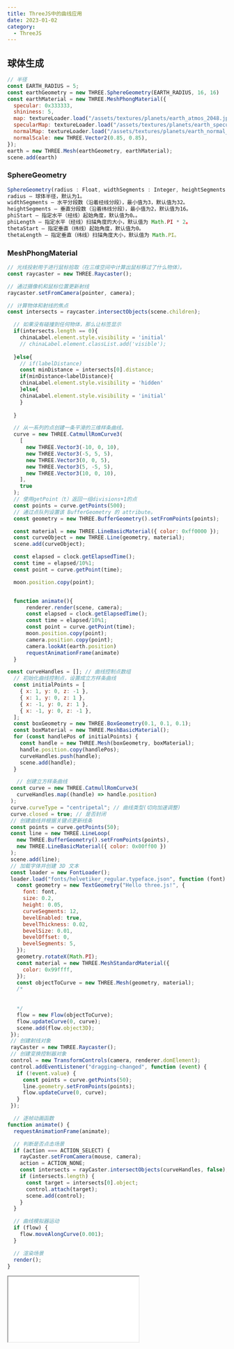 ```yaml
---
title: ThreeJS中的曲线应用
date: 2023-01-02
category:
  - ThreeJS
---
```


## 球体生成

```js
// 半径
const EARTH_RADIUS = 5;
const earthGeometry = new THREE.SphereGeometry(EARTH_RADIUS, 16, 16)
const earthMaterial = new THREE.MeshPhongMaterial({
  specular: 0x333333,
  shininess: 5,
  map: textureLoader.load("/assets/textures/planets/earth_atmos_2048.jpg"),
  specularMap: textureLoader.load("/assets/textures/planets/earth_specular_2048.jpg"),
  normalMap: textureLoader.load("/assets/textures/planets/earth_normal_2048.jpg"),
  normalScale: new THREE.Vector2(0.85, 0.85),
});
earth = new THREE.Mesh(earthGeometry, earthMaterial);
scene.add(earth)

```
### SphereGeometry
```js
SphereGeometry(radius : Float, widthSegments : Integer, heightSegments : Integer, phiStart : Float, phiLength : Float, thetaStart : Float, thetaLength : Float)
radius — 球体半径，默认为1。
widthSegments — 水平分段数（沿着经线分段），最小值为3，默认值为32。
heightSegments — 垂直分段数（沿着纬线分段），最小值为2，默认值为16。
phiStart — 指定水平（经线）起始角度，默认值为0。。
phiLength — 指定水平（经线）扫描角度的大小，默认值为 Math.PI * 2。
thetaStart — 指定垂直（纬线）起始角度，默认值为0。
thetaLength — 指定垂直（纬线）扫描角度大小，默认值为 Math.PI。

```

### MeshPhongMaterial




```js
// 光线投射用于进行鼠标拾取（在三维空间中计算出鼠标移过了什么物体）。
const raycaster = new THREE.Raycaster();

// 通过摄像机和鼠标位置更新射线
raycaster.setFromCamera(pointer, camera);

// 计算物体和射线的焦点
const intersects = raycaster.intersectObjects(scene.children);

  // 如果没有碰撞到任何物体，那么让标签显示
  if(intersects.length == 0){
    chinaLabel.element.style.visibility = 'initial'
    // chinaLabel.element.classList.add('visible');
    
  }else{
    // if(labelDistance)
    const minDistance = intersects[0].distance;
    if(minDistance<labelDistance){
    chinaLabel.element.style.visibility = 'hidden'
    }else{
    chinaLabel.element.style.visibility = 'initial'
    }
    
  }

```

<div class="curve" ref="curve">

</div>

```js
  // 从一系列的点创建一条平滑的三维样条曲线。
  curve = new THREE.CatmullRomCurve3(
    [
      new THREE.Vector3(-10, 0, 10),
      new THREE.Vector3(-5, 5, 5),
      new THREE.Vector3(0, 0, 5),
      new THREE.Vector3(5, -5, 5),
      new THREE.Vector3(10, 0, 10),
    ],
    true
  );
  // 使用getPoint（t）返回一组divisions+1的点
  const points = curve.getPoints(500);
  // 通过点队列设置该 BufferGeometry 的 attribute。
  const geometry = new THREE.BufferGeometry().setFromPoints(points);

  const material = new THREE.LineBasicMaterial({ color: 0xff0000 });
  const curveObject = new THREE.Line(geometry, material);
  scene.add(curveObject);

  const elapsed = clock.getElapsedTime();
  const time = elapsed/10%1;
  const point = curve.getPoint(time);

  moon.position.copy(point);


  function animate(){
      renderer.render(scene, camera);
      const elapsed = clock.getElapsedTime();
      const time = elapsed/10%1;
      const point = curve.getPoint(time);
      moon.position.copy(point);
      camera.position.copy(point);
      camera.lookAt(earth.position)
      requestAnimationFrame(animate)
  }

```

<div class="motion" ref="motion"></div>

```js
const curveHandles = []; // 曲线控制点数组
  // 初始化曲线控制点，设置成立方样条曲线
  const initialPoints = [
    { x: 1, y: 0, z: -1 },
    { x: 1, y: 0, z: 1 },
    { x: -1, y: 0, z: 1 },
    { x: -1, y: 0, z: -1 },
  ];
  const boxGeometry = new THREE.BoxGeometry(0.1, 0.1, 0.1);
  const boxMaterial = new THREE.MeshBasicMaterial();
  for (const handlePos of initialPoints) {
    const handle = new THREE.Mesh(boxGeometry, boxMaterial);
    handle.position.copy(handlePos);
    curveHandles.push(handle);
    scene.add(handle);
  }

   // 创建立方样条曲线
 const curve = new THREE.CatmullRomCurve3(
   curveHandles.map((handle) => handle.position)
 );
 curve.curveType = "centripetal"; // 曲线类型(切向加速调整)
 curve.closed = true; // 是否封闭
 // 创建曲线并根据关键点更新线条
 const points = curve.getPoints(50);
 const line = new THREE.LineLoop(
   new THREE.BufferGeometry().setFromPoints(points),
   new THREE.LineBasicMaterial({ color: 0x00ff00 })
 );
 scene.add(line);
 // 加载字体并创建 3D 文本
 const loader = new FontLoader();
 loader.load("fonts/helvetiker_regular.typeface.json", function (font) {
   const geometry = new TextGeometry("Hello three.js!", {
     font: font,
     size: 0.2,
     height: 0.05,
     curveSegments: 12,
     bevelEnabled: true,
     bevelThickness: 0.02,
     bevelSize: 0.01,
     bevelOffset: 0,
     bevelSegments: 5,
   });
   geometry.rotateX(Math.PI);
   const material = new THREE.MeshStandardMaterial({
     color: 0x99ffff,
   });
   const objectToCurve = new THREE.Mesh(geometry, material);
   /*
   
   
   */
   flow = new Flow(objectToCurve);
   flow.updateCurve(0, curve);
   scene.add(flow.object3D);
 });
 // 创建射线对象
 rayCaster = new THREE.Raycaster();
 // 创建变换控制器对象
 control = new TransformControls(camera, renderer.domElement);
 control.addEventListener("dragging-changed", function (event) {
   if (!event.value) {
     const points = curve.getPoints(50);
     line.geometry.setFromPoints(points);
     flow.updateCurve(0, curve);
   }
 });

  // 逐帧动画函数
function animate() {
  requestAnimationFrame(animate);

  // 判断是否点击场景
  if (action === ACTION_SELECT) {
    rayCaster.setFromCamera(mouse, camera);
    action = ACTION_NONE;
    const intersects = rayCaster.intersectObjects(curveHandles, false);
    if (intersects.length) {
      const target = intersects[0].object;
      control.attach(target);
      scene.add(control);
    }
  }

  // 曲线模拟器运动
  if (flow) {
    flow.moveAlongCurve(0.001);
  }

  // 渲染场景
  render();
}
```

<!-- <div ref="modifierCurveRef"></div> -->

<iframe src="/threejs/examples/webgl_modifier_curve.html" :height="width/2" :width="width"></iframe>

<script setup>



import {ref,onMounted} from 'vue'
import * as THREE from "three";
import { OrbitControls } from "three/examples/jsm/controls/OrbitControls";
import {
  CSS2DRenderer,
  CSS2DObject,
} from "three/examples/jsm/renderers/CSS2DRenderer.js";

const curve = ref();
import { TransformControls } from 'three/addons/controls/TransformControls.js';
import Stats from 'three/addons/libs/stats.module.js';
import { Flow } from 'three/addons/modifiers/CurveModifier.js';
import { FontLoader } from 'three/addons/loaders/FontLoader.js';
import { TextGeometry } from 'three/addons/geometries/TextGeometry.js';
const motion = ref();

const clock = new THREE.Clock();
const textureLoader = new THREE.TextureLoader();

let moon;
let earth;
let chinaPosition;
let chinaLabel;
let chinaDiv;

let camera, scene, renderer, labelRenderer;
const raycaster = new THREE.Raycaster();



function init() {
    // 半径
    const EARTH_RADIUS = 5;
    const MOON_RADIUS = 0.5;

    camera = new THREE.PerspectiveCamera(75,2,0.1,200);
    camera.position.set(0, 5, -10);

    scene = new THREE.Scene();

    const dirLight = new THREE.DirectionalLight(0xffffff);
    dirLight.position.set(0, 0, 1);

    scene.add(dirLight);

    const light = new THREE.AmbientLight(0xffffff, 0.5); // soft white light
    scene.add(light);

    const earthGeometry = new THREE.SphereGeometry(EARTH_RADIUS, 16, 16);

    const earthMaterial = new THREE.MeshPhongMaterial({
      specular: 0x333333,
      shininess: 5,
      map: textureLoader.load("/assets/textures/planets/earth_atmos_2048.jpg"),
      specularMap: textureLoader.load("/assets/textures/planets/earth_specular_2048.jpg"),
      normalMap: textureLoader.load("/assets/textures/planets/earth_normal_2048.jpg"),
      normalScale: new THREE.Vector2(0.85, 0.85),
    });
    earth = new THREE.Mesh(earthGeometry, earthMaterial);
    //  earth.rotation.y = +Math.PI;
    scene.add(earth);


    const moonGeometry = new THREE.SphereGeometry(MOON_RADIUS, 16, 16);
    const moonMaterial = new THREE.MeshPhongMaterial({
      shininess: 5,
      map: textureLoader.load("/assets/textures/planets/moon_1024.jpg"),
    });
    moon = new THREE.Mesh(moonGeometry, moonMaterial);
    scene.add(moon);


    // const axesHelper = new THREE.AxesHelper( 15 );
    // axesHelper.position.set(0,0,0)
    // scene.add( axesHelper );
    // 添加提示标签
    const earthDiv = document.createElement('div');
    earthDiv.className = "label";
    earthDiv.innerHTML = "地球";
    const earthLabel = new CSS2DObject(earthDiv);
    earthLabel.position.set(0,6,0);
    earth.add(earthLabel);
  


      // 中国
    const chinaDiv = document.createElement('div');
    chinaDiv.className = "label1";
    chinaDiv.innerHTML = "中国";
    chinaLabel = new CSS2DObject(chinaDiv);
    chinaLabel.position.set(-1.5,2.5,-5);
    earth.add(chinaLabel);
  
    const moonDiv = document.createElement('div');
    moonDiv.className = "label";
    moonDiv.innerHTML = "月球";
    const moonLabel = new CSS2DObject(moonDiv);
    moonLabel.position.set(0,1,0);
    moon.add(moonLabel);

      // 实例化css2d的渲染器
    labelRenderer = new CSS2DRenderer();
    labelRenderer.setSize(curve.value.offsetWidth,curve.value.offsetWidth / 2);
    // document.body.appendChild(labelRenderer.domElement)
    curve.value.appendChild(labelRenderer.domElement);
    labelRenderer.domElement.style.position = 'absolute';
    labelRenderer.domElement.style.height = '100%';
    labelRenderer.domElement.style.width = '100%';
    // console.log(labelRenderer.domElement.style,'style')

    // labelRenderer.domElement.style.left = '0px';
    // labelRenderer.domElement.style.zIndex = '10';

    renderer = new THREE.WebGLRenderer();
    renderer.setSize(curve.value.offsetWidth,curve.value.offsetWidth / 2)
    curve.value.appendChild(renderer.domElement)
    if(!__VUEPRESS_SSR__){
        renderer.setPixelRatio(window.devicePixelRatio)
        window.addEventListener("resize",onWindowResize);
    }
    renderer.render(scene, camera);

    const controls = new OrbitControls(camera, labelRenderer.domElement);
    controls.minDistance = 5;
    controls.maxDistance = 100;


}

function onWindowResize(){
    camera.aspect =  2;
    camera.updateProjectionMatrix();
    if(!__VUEPRESS_SSR__) {
      labelRenderer.setSize(curve.value.offsetWidth,curve.value.offsetWidth / 2);
      renderer.setSize(curve.value.offsetWidth,curve.value.offsetWidth / 2)
        // renderer.setSize(window.innerWidth,window.innerHeight)
        // labelRenderer.setSize(window.innerWidth,window.innerHeight);
    }
}

function animate(){

  labelRenderer.render(scene,camera);
  const elapsed = clock.getElapsedTime();
  moon.position.set(Math.sin(elapsed) * 8, 0, Math.cos(elapsed) * 8);
  renderer.render(scene,camera);

  
  const chinaPosition = chinaLabel.position.clone();
  // 计算出标签跟摄像机的距离
  const labelDistance = chinaPosition.distanceTo(camera.position);
  // 检测射线的碰撞
  // chinaLabel.position
  // 向量(坐标)从世界空间投影到相机的标准化设备坐标 (NDC) 空间。
  chinaPosition.project(camera);
  raycaster.setFromCamera(chinaPosition,camera);

  const intersects = raycaster.intersectObjects(scene.children,true)
  // console.log(intersects)
    // console.log(chinaLabel.element.style,'aaa')
  
  // 如果没有碰撞到任何物体，那么让标签显示
  if(intersects.length == 0){
    chinaLabel.element.style.visibility = 'initial'
    // chinaLabel.element.classList.add('visible');
    
  }else{
    // if(labelDistance)
    const minDistance = intersects[0].distance;
    if(minDistance<labelDistance){
    chinaLabel.element.style.visibility = 'hidden'
    }else{
    chinaLabel.element.style.visibility = 'initial'
    }
    
  }


  requestAnimationFrame(animate);


}

const width = ref(900)

function initMotion(){
    let moon;
    let earth;
    let curve;
    let camera, scene, renderer;

    const EARTH_RADIUS = 5;
    const MOON_RADIUS = 0.5;

    camera = new THREE.PerspectiveCamera(75,2,0.1,200);
    camera.position.set(0, 5, -10);

    scene = new THREE.Scene();

    const dirLight = new THREE.DirectionalLight(0xffffff);
    dirLight.position.set(0, 0, 1);

    scene.add(dirLight);

    const light = new THREE.AmbientLight(0xffffff, 0.5); // soft white light
    scene.add(light);

    const earthGeometry = new THREE.SphereGeometry(EARTH_RADIUS, 16, 16);

    const earthMaterial = new THREE.MeshPhongMaterial({
      specular: 0x333333,
      shininess: 5,
      map: textureLoader.load("/assets/textures/planets/earth_atmos_2048.jpg"),
      specularMap: textureLoader.load("/assets/textures/planets/earth_specular_2048.jpg"),
      normalMap: textureLoader.load("/assets/textures/planets/earth_normal_2048.jpg"),
      normalScale: new THREE.Vector2(0.85, 0.85),
    });
     earth = new THREE.Mesh(earthGeometry, earthMaterial);
     earth.position.z = -4;
    //  earth.rotation.y = +Math.PI;
     scene.add(earth);


    const moonGeometry = new THREE.SphereGeometry(MOON_RADIUS, 16, 16);
    const moonMaterial = new THREE.MeshPhongMaterial({
      shininess: 5,
      map: textureLoader.load("/assets/textures/planets/moon_1024.jpg"),
    });
    moon = new THREE.Mesh(moonGeometry, moonMaterial);
    scene.add(moon);
    // 从一系列的点创建一条平滑的三维样条曲线。
    curve = new THREE.CatmullRomCurve3(
      [
        new THREE.Vector3(-10, 0, 10),
        new THREE.Vector3(-5, 5, 5),
        new THREE.Vector3(0, 0, 5),
        new THREE.Vector3(5, -5, 5),
        new THREE.Vector3(10, 0, 10),
      ],
      true
    );
     // 在曲线里，getPoints获取51个点
    const points = curve.getPoints(500);

    const geometry = new THREE.BufferGeometry().setFromPoints(points);
    const material = new THREE.LineBasicMaterial({ color: 0xff0000 });

    const curveObject = new THREE.Line(geometry, material);
    scene.add(curveObject);

    renderer = new THREE.WebGLRenderer();
    if(!__VUEPRESS_SSR__) {
        renderer.setPixelRatio(window.devicePixelRatio);
        window.addEventListener("resize", onWindowResize);
    }
    renderer.setSize(motion.value.offsetWidth,motion.value.offsetWidth/ 2);
    motion.value.appendChild(renderer.domElement)
    renderer.render(scene,camera)

    const controls = new OrbitControls(camera, renderer.domElement);
    controls.minDistance = 5;
    controls.maxDistance = 100;

    function onWindowResize(){
        camera.aspect =  2;
        camera.updateProjectionMatrix();
        if(!__VUEPRESS_SSR__) {
          renderer.setSize(motion.value.offsetWidth,motion.value.offsetWidth / 2);
        }
    }

    function animate(){
        renderer.render(scene, camera);

        const elapsed = clock.getElapsedTime();
        const time = elapsed/10%1;
        const point = curve.getPoint(time);
        moon.position.copy(point);

        camera.position.copy(point);
        camera.lookAt(earth.position)
        requestAnimationFrame(animate)

    }
  
    animate()

}

const modifierCurveRef = ref()

const initModifierCurveRef = () => {
			const ACTION_SELECT = 1, ACTION_NONE = 0;
			const curveHandles = [];
			const mouse = new THREE.Vector2();

			let stats;
			let scene,
				camera,
				renderer,
				rayCaster,
				control,
				flow,
				action = ACTION_NONE;

				scene = new THREE.Scene();

				camera = new THREE.PerspectiveCamera(
					40,
					2,
					1,
					1000
				);
				camera.position.set( 2, 2, 4 );
				camera.lookAt( scene.position );

				const initialPoints = [
					{ x: 1, y: 0, z: - 1 },
					{ x: 1, y: 0, z: 1 },
					{ x: - 1, y: 0, z: 1 },
					{ x: - 1, y: 0, z: - 1 },
				];

				const boxGeometry = new THREE.BoxGeometry( 0.1, 0.1, 0.1 );
				const boxMaterial = new THREE.MeshBasicMaterial();

				for ( const handlePos of initialPoints ) {

					const handle = new THREE.Mesh( boxGeometry, boxMaterial );
					handle.position.copy( handlePos );
					curveHandles.push( handle );
					scene.add( handle );

				}
				const curve = new THREE.CatmullRomCurve3(
					curveHandles.map( ( handle ) => handle.position )
				);
				curve.curveType = 'centripetal';
				curve.closed = true;

				const points = curve.getPoints( 50 );
				const line = new THREE.LineLoop(
					new THREE.BufferGeometry().setFromPoints( points ),
					new THREE.LineBasicMaterial( { color: 0x00ff00 } )
				);

				scene.add( line );

				//

				const light = new THREE.DirectionalLight( 0xffaa33 );
				light.position.set( - 10, 10, 10 );
				light.intensity = 1.0;
				scene.add( light );

				const light2 = new THREE.AmbientLight( 0x003973 );
				light2.intensity = 1.0;
				scene.add( light2 );

				//
				const loader = new FontLoader();
				loader.load('/fonts/helvetiker_regular.typeface.json', function ( font ) {
          const geometry = new TextGeometry( 'Hello three.js!', {
                font:font,
				  	    size: 0.2,
				  	    height: 0.05,
				  	    curveSegments: 12,
				  	    bevelEnabled: true,
				  	    bevelThickness: 0.02,
				  	    bevelSize: 0.01,
				  	    bevelOffset: 0,
				  	    bevelSegments: 5,
				  } );
				  geometry.rotateX( Math.PI );
				  const material = new THREE.MeshStandardMaterial( {
				  	color: 0x99ffff
				  } );
				  const objectToCurve = new THREE.Mesh( geometry, material );


				  flow = new Flow( objectToCurve );
				  flow.updateCurve( 0, curve );
				  scene.add( flow.object3D );

        })

				renderer = new THREE.WebGLRenderer( { antialias: true } );
				// renderer.setPixelRatio( window.devicePixelRatio );
				renderer.setSize( modifierCurveRef.value.offsetWidth, modifierCurveRef.value.offsetWidth /2  );
				// document.body.appendChild( renderer.domElement );
        modifierCurveRef.value.appendChild(renderer.domElement);

				renderer.domElement.addEventListener( 'pointerdown', onPointerDown );

				rayCaster = new THREE.Raycaster();
				control = new TransformControls( camera, renderer.domElement );
				control.addEventListener( 'dragging-changed', function ( event ) {

					if ( ! event.value ) {

						const points = curve.getPoints( 50 );
						line.geometry.setFromPoints( points );
						flow.updateCurve( 0, curve );

					}
				window.addEventListener( 'resize', onWindowResize );
				} );


			function onWindowResize() {

				// camera.aspect = window.innerWidth / window.innerHeight;
				camera.updateProjectionMatrix();

				renderer.setSize( modifierCurveRef.value.offsetWidth, modifierCurveRef.value.offsetWidth /2 );

			}

			function onPointerDown( event ) {

				action = ACTION_SELECT;
				mouse.x = ( event.clientX / window.innerWidth ) * 2 - 1;
				mouse.y = - ( event.clientY / window.innerHeight ) * 2 + 1;

			}

			function animate() {

				requestAnimationFrame( animate );
				if ( action === ACTION_SELECT ) {

					rayCaster.setFromCamera( mouse, camera );
					action = ACTION_NONE;
					const intersects = rayCaster.intersectObjects( curveHandles, false );
          console.log(intersects,'a')
					if ( intersects.length ) {

						const target = intersects[ 0 ].object;
						control.attach( target );
						scene.add( control );

					}

				}

				if ( flow ) {

					flow.moveAlongCurve( 0.001 );

				}

				render();

			}

			function render() {

				renderer.render( scene, camera );

				// stats.update();

			}
      animate()
}

onMounted(()=>{
    init();
    animate();
    initMotion();
    // initModifierCurveRef()
    width.value = motion.value.offsetWidth
})
</script>
<style scoped>

  .curve {
    position:relative;
  }
</style>
